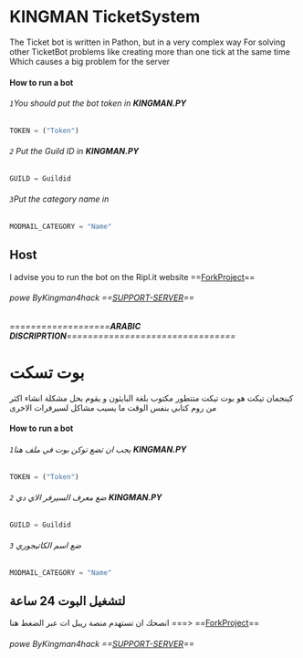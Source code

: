 # KINGMAN TicketSystem
The Ticket bot is written in Pathon, but in a very complex way
For solving other TicketBot problems like creating more than one tick at the same time
Which causes a big problem for the server
#### How to run a bot
###### `1`You should put the bot token in **KINGMAN.PY**
```py
TOKEN = ("Token")
```
###### `2` Put the Guild ID in  **KINGMAN.PY**
```py
GUILD = Guildid
```
###### `3`Put the category name in
```py
MODMAIL_CATEGORY = "Name"
```
## Host
I advise you to run the bot on the Ripl.it website ==[ForkProject]()==
###### powe ByKingman4hack ==[SUPPORT-SERVER]( https://discord.gg/gKA3Aenm )==
###### ===================**ARABIC DISCRIPRTION**================================
# بوت تسكت 
كينجمان تيكت هو بوت تيكت متتطور مكتوب بلغة البايثون و يقوم بحل مشكلة 
انشاء اكثر من روم كتابي بنفس الوقت
ما يسبب مشاكل لسيرفرات الاخرى
#### How to run a bot
###### `1`يجب ان تضع توكن بوت في ملف هنا **KINGMAN.PY**
```py
TOKEN = ("Token")
```
###### `2` ضع معرف السيرفر الاي دي  **KINGMAN.PY**
```py
GUILD = Guildid
```
###### `3` ضع اسم الكاتيجوري 
```py
MODMAIL_CATEGORY = "Name"
```
## لتشغيل البوت 24 ساعة
انصحك ان تستهدم منصة ريبل ات عبر الضغط هنا ===> ==[ForkProject]()==
###### powe ByKingman4hack ==[SUPPORT-SERVER]( https://discord.gg/gKA3Aenm )==
